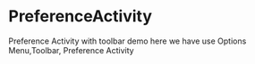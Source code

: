 # PreferenceActivity
Preference Activity with toolbar demo
here we have use Options Menu,Toolbar, Preference Activity
